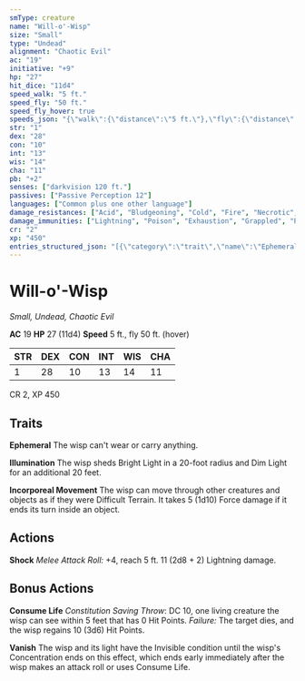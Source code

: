 ```yaml
---
smType: creature
name: "Will-o'-Wisp"
size: "Small"
type: "Undead"
alignment: "Chaotic Evil"
ac: "19"
initiative: "+9"
hp: "27"
hit_dice: "11d4"
speed_walk: "5 ft."
speed_fly: "50 ft."
speed_fly_hover: true
speeds_json: "{\"walk\":{\"distance\":\"5 ft.\"},\"fly\":{\"distance\":\"50 ft.\",\"hover\":true}}"
str: "1"
dex: "28"
con: "10"
int: "13"
wis: "14"
cha: "11"
pb: "+2"
senses: ["darkvision 120 ft."]
passives: ["Passive Perception 12"]
languages: ["Common plus one other language"]
damage_resistances: ["Acid", "Bludgeoning", "Cold", "Fire", "Necrotic", "Piercing", "Slashing"]
damage_immunities: ["Lightning", "Poison", "Exhaustion", "Grappled", "Paralyzed", "Petrified", "Poisoned", "Prone", "Restrained", "Unconscious"]
cr: "2"
xp: "450"
entries_structured_json: "[{\"category\":\"trait\",\"name\":\"Ephemeral\",\"text\":\"The wisp can't wear or carry anything.\"},{\"category\":\"trait\",\"name\":\"Illumination\",\"text\":\"The wisp sheds Bright Light in a 20-foot radius and Dim Light for an additional 20 feet.\"},{\"category\":\"trait\",\"name\":\"Incorporeal Movement\",\"text\":\"The wisp can move through other creatures and objects as if they were Difficult Terrain. It takes 5 (1d10) Force damage if it ends its turn inside an object.\",\"damage\":\"5 (1d10) Force\"},{\"category\":\"action\",\"name\":\"Shock\",\"text\":\"*Melee Attack Roll:* +4, reach 5 ft. 11 (2d8 + 2) Lightning damage.\",\"kind\":\"Melee Attack Roll\",\"to_hit\":\"+4\",\"range\":\"5 ft\",\"damage\":\"11 (2d8 + 2) Lightning\"},{\"category\":\"bonus\",\"name\":\"Consume Life\",\"text\":\"*Constitution Saving Throw*: DC 10, one living creature the wisp can see within 5 feet that has 0 Hit Points. *Failure:*  The target dies, and the wisp regains 10 (3d6) Hit Points.\",\"save_ability\":\"CON\",\"save_dc\":10},{\"category\":\"bonus\",\"name\":\"Vanish\",\"text\":\"The wisp and its light have the Invisible condition until the wisp's  Concentration ends on this effect, which ends early immediately after the wisp makes an attack roll or uses Consume Life.\"}]"
---
```


# Will-o'-Wisp
*Small, Undead, Chaotic Evil*

**AC** 19
**HP** 27 (11d4)
**Speed** 5 ft., fly 50 ft. (hover)

| STR | DEX | CON | INT | WIS | CHA |
| --- | --- | --- | --- | --- | --- |
| 1 | 28 | 10 | 13 | 14 | 11 |

CR 2, XP 450

## Traits

**Ephemeral**
The wisp can't wear or carry anything.

**Illumination**
The wisp sheds Bright Light in a 20-foot radius and Dim Light for an additional 20 feet.

**Incorporeal Movement**
The wisp can move through other creatures and objects as if they were Difficult Terrain. It takes 5 (1d10) Force damage if it ends its turn inside an object.

## Actions

**Shock**
*Melee Attack Roll:* +4, reach 5 ft. 11 (2d8 + 2) Lightning damage.

## Bonus Actions

**Consume Life**
*Constitution Saving Throw*: DC 10, one living creature the wisp can see within 5 feet that has 0 Hit Points. *Failure:*  The target dies, and the wisp regains 10 (3d6) Hit Points.

**Vanish**
The wisp and its light have the Invisible condition until the wisp's  Concentration ends on this effect, which ends early immediately after the wisp makes an attack roll or uses Consume Life.
